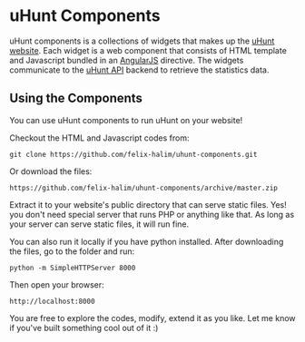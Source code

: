 uHunt Components
================

uHunt components is a collections of widgets that makes up the [uHunt website](http://uhunt.felix-halim.net/id/339).
Each widget is a web component that consists of HTML template and Javascript bundled in an [AngularJS](http://angularjs.org/) directive.
The widgets communicate to the [uHunt API](http://uhunt.felix-halim.net/api) backend to retrieve the statistics data.


Using the Components
--------------------
You can use uHunt components to run uHunt on your website!

Checkout the HTML and Javascript codes from:

    git clone https://github.com/felix-halim/uhunt-components.git

Or download the files:

    https://github.com/felix-halim/uhunt-components/archive/master.zip

Extract it to your website's public directory that can serve static files.
Yes! you don't need special server that runs PHP or anything like that.
As long as your server can serve static files, it will run fine.

You can also run it locally if you have python installed.
After downloading the files, go to the folder and run:

    python -m SimpleHTTPServer 8000

Then open your browser:

    http://localhost:8000

You are free to explore the codes, modify, extend it as you like.
Let me know if you've built something cool out of it :)
